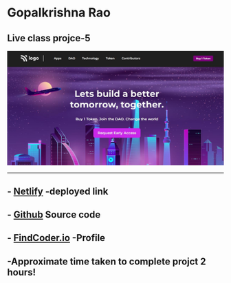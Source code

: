
# **Gopalkrishna Rao**


## Live class projce-5
![preview](./Screenshot/Capture.JPG)
***

## - [Netlify](https://lcproject5.netlify.app/) -deployed link


## -  [Github](https://github.com/GopalkrishaRao/WebDev/tree/main/LC%20Project%205) Source code

## -  [FindCoder.io](https://www.findcoder.io/u/hrgkrao) -Profile 

## -Approximate time taken to complete projct **2 hours!**











